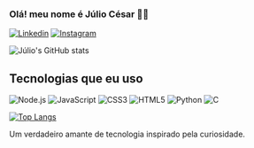 ### Olá! meu nome é Júlio César 🙋‍♂️

[![Linkedin](https://img.shields.io/badge/LinkedIn-0077B5?style=for-the-badge&logo=linkedin&logoColor=white)](https://www.linkedin.com/in/j%C3%BAlio-c%C3%A9sar-9bab791a9/)
[![Instagram](https://img.shields.io/badge/Instagram-E4405F?style=for-the-badge&logo=instagram&logoColor=white)](https://www.instagram.com/jcesar_n/)

![Júlio's GitHub stats](https://github-readme-stats.vercel.app/api?username=JulioCesarNSM&show_icons=true&theme=tokyonight)

## Tecnologias que eu uso

![Node.js](https://img.shields.io/badge/Node.js-43853D?style=for-the-badge&logo=node.js&logoColor=white)
![JavaScript](https://img.shields.io/badge/JavaScript-F7DF1E?style=for-the-badge&logo=javascript&logoColor=black)
![CSS3](https://img.shields.io/badge/CSS3-1572B6?style=for-the-badge&logo=css3&logoColor=white)
![HTML5](https://img.shields.io/badge/HTML5-E34F26?style=for-the-badge&logo=html5&logoColor=white)
![Python](https://img.shields.io/badge/Python-14354C?style=for-the-badge&logo=python&logoColor=white)
![C](https://img.shields.io/badge/C-00599C?style=for-the-badge&logo=c&logoColor=white)

[![Top Langs](https://github-readme-stats.vercel.app/api/top-langs/?username=JulioCesarNSM&layout=compact)](https://github.com/anuraghazra/github-readme-stats)

Um verdadeiro amante de tecnologia inspirado pela curiosidade.
